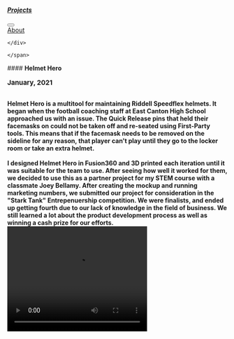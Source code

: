 <!DOCTYPE html>

<html lang="en" class="h-100">

<head>

  
  

  
  
  

  <meta charset="utf-8">
  <meta http-equiv="X-UA-Compatible" content="IE=edge">
  <meta name="viewport" content="width=device-width, initial-scale=1">
  <meta property="og:image" content="https://mattmakes.xyz/assets/images/WebsiteLayout.png">
  <meta property="og:type" content="website">
  <meta property="og:title" content="Helmet Hero">
  <meta property="og:description" content="A tool for removing and reattaching Riddell SpeedFlex facemasks">

  <title>Helmet Hero</title>
  <meta name="description" content="A tool for removing and reattaching Riddell SpeedFlex facemasks">

  <!-- Theme style -->
  <script src="/assets/js/theme.js"></script>

  <link rel="shortcut icon" type="image/x-icon" href="/assets/favicon.ico">


  <!-- Font Awesome CDN -->
  <link rel="stylesheet" href="https://use.fontawesome.com/releases/v5.10.0/css/all.css">

  <!-- Bootstrap CSS CDN -->
  <link rel="stylesheet" href="https://cdn.jsdelivr.net/npm/bootstrap@4.6.0/dist/css/bootstrap.min.css">

  <!-- Animate CSS CDN -->
  <link rel="stylesheet" href="https://cdnjs.cloudflare.com/ajax/libs/animate.css/3.7.0/animate.css">

  <!-- Custom CSS -->
  <link rel="stylesheet" href="/assets/css/style.css">

</head>

<body class="h-100 d-flex flex-column">

  <main class="flex-shrink-0 container mt-5">
    <nav class="navbar navbar-expand-lg navbar-themed">
  
  <a class="navbar-brand" href="/">
    <h5><b>Projects</b></h5>
  </a>

  <button class="navbar-toggler" type="button" data-toggle="collapse" data-target="#navbarNavAltMarkup" aria-controls="navbarNavAltMarkup" aria-expanded="false" aria-label="Toggle navigation">
    <span class="navbar-toggler-icon"></span>
    <i class="fas fa-1x fa-bars text-themed"></i>
  </button>
  
  <div class="collapse navbar-collapse" id="navbarNavAltMarkup">
    <div class="navbar-nav ml-auto"><a class="nav-item nav-link " href="/about/">About</a>
      <span id="theme-toggler" class="nav-item nav-link" role="button" onclick="toggleTheme()">

    </div>

    </span>

  </div>

</nav>
    <div class="col-lg-10 mx-auto mt-5 markdown-body">
  #### <b>Helmet Hero<b>
<p style="font-size:15px; padding: 0 0 1em 0;">January, 2021</p>
Helmet Hero is a multitool for maintaining Riddell Speedflex helmets. It began when the football coaching staff at East Canton High School approached us with an issue. The Quick Release pins that held their facemasks on could not be taken off and re-seated using First-Party tools. This means that if the facemask needs to be removed on the sideline for any reason, that player can't play until they go to the locker room or take an extra helmet.
<br> <br> 
I designed Helmet Hero in Fusion360 and 3D printed each iteration until it was suitable for the team to use. After seeing how well it worked for them, we decided to use this as a partner project for my STEM course with a classmate Joey Bellamy. After creating the mockup and running marketing numbers, we submitted our project for consideration in the "Stark Tank" Entrepenuership competition. We were finalists, and ended up getting fourth due to our lack of knowledge in the field of business. We still learned a lot about the product development process as well as winning a cash prize for our efforts.
<video width="320" height="240" controls><source src="/assets/images/HelmetHero/Helmet Hero Pitch.mp4" type="video/mp4"></video>


</div>

  </main>

  <!-- <footer class="mt-auto py-3 text-center">

  <small class="text-muted mb-2">
    <i class="fas fa-code"></i> with <i class="fas fa-heart"></i>
    by <strong>Aaron Gothard</strong>
  </small>

  % include social.html %

   <small id="attribution">
    <a href=""></a>
  </small>
  
</footer> -->

  <!-- Global site tag (gtag.js) - Google Analytics -->
  <script async src="https://www.googletagmanager.com/gtag/js?id=G-1SPE78HWNH"></script>
  <script>
    window.dataLayer = window.dataLayer || [];
    function gtag(){dataLayer.push(arguments);}
    gtag('js', new Date());

    // gtag('config', 'G-1SPE78HWNH');
    gtag('config', 'G-1SPE78HWNH', {cookie_flags: 'SameSite=None;Secure'});
  </script>
  <!-- GitHub Buttons -->
<script async defer src="https://buttons.github.io/buttons.js"></script>

<!-- jQuery CDN -->
<script src="https://ajax.googleapis.com/ajax/libs/jquery/3.3.1/jquery.min.js"></script>

<!-- Popper.js CDN -->
<script src="https://cdnjs.cloudflare.com/ajax/libs/popper.js/1.14.6/umd/popper.min.js"></script>

<!-- Bootstrap JS CDN -->
<script src="https://stackpath.bootstrapcdn.com/bootstrap/4.3.1/js/bootstrap.min.js"></script>

<!-- wow.js CDN & Activation -->
<script src="https://cdnjs.cloudflare.com/ajax/libs/wow/1.1.2/wow.js"></script>
<script> new WOW().init();</script>

<!-- Initialize all tooltips -->
<script>
    $(function () {
        $('[data-toggle="tooltip"]').tooltip()
    })
</script>


</body>

</html>